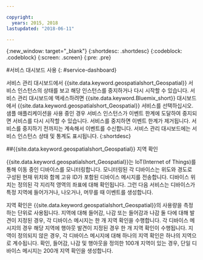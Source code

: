 ```yaml
---

copyright:
  years: 2015, 2018
lastupdated: "2018-06-11"

---
```


<!-- Attribute definitions -->
{:new_window: target="_blank"}
{:shortdesc: .shortdesc}
{:codeblock: .codeblock}
{:screen: .screen}
{:pre: .pre}

#서비스 대시보드 사용
{: #service-dashboard}


서비스 관리 대시보드에서 {{site.data.keyword.geospatialshort_Geospatial}} 서비스 인스턴스의 상태를 보고 해당 인스턴스를 중지하거나 다시 시작할 수 있습니다. 서비스 관리 대시보드에 액세스하려면 {{site.data.keyword.Bluemix_short}} 대시보드에서 {{site.data.keyword.geospatialshort_Geospatial}} 서비스를 선택하십시오. 샘플 애플리케이션을 사용 중인 경우 서비스 인스턴스가 이벤트 한계에 도달하여 중지되면 서비스를 다시 시작할 수 있습니다. 서비스를 중지하면 이벤트 한계가 제거됩니다. 서비스를 중지하기 전까지는 계속해서 이벤트를 수신합니다. 서비스 관리 대시보드에는 서비스 인스턴스 상태 및 통계도 표시됩니다.
{:shortdesc}

##{{site.data.keyword.geospatialshort_Geospatial}} 지역 확인

{{site.data.keyword.geospatialshort_Geospatial}}는 IoT(Internet of Things)를 통해 이동 중인 디바이스를 모니터링합니다. 모니터링된 각 디바이스는 위도와 경도로 구성된 현재 위치와 함께 고유 ID가 포함된 디바이스 메시지를 전송합니다. 디바이스 위치는 정의된 각 지리적 영역의 좌표에 대해 확인됩니다. 그런 다음 서비스는 디바이스가 특정 지역에 들어가거나, 나오거나, 머무를 때 이벤트를 생성합니다.

지역 확인은 {{site.data.keyword.geospatialshort_Geospatial}}의 사용량을 측정하는 단위로 사용됩니다. 지역에 대해 들어감, 나감 또는 들어감과 나감 둘 다에 대해 발견이 지정된 경우, 각 디바이스 메시지는 한 개 지역 확인을 수행합니다. 각 디바이스 메시지의 경우 해당 지역에 행아웃 발견이 지정된 경우 한 개 지역 확인이 수행됩니다. 지역이 정의되지 않은 경우, 각 디바이스 메시지에 대해 하나의 지역 확인은 하나의 지역으로 계수됩니다. 확인, 들어감, 나감 및 행아웃을 정의한 100개 지역이 있는 경우, 단일 디바이스 메시지는 200개 지역 확인을 생성합니다. 
